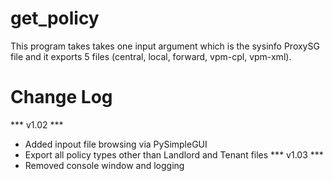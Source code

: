 # get_policy
This program takes takes one input argument which is the sysinfo ProxySG file and it exports 5 files (central, local, forward, vpm-cpl, vpm-xml).

# Change Log
 *** v1.02 ***
 - Added inpout file browsing via PySimpleGUI
 - Export all policy types other than Landlord and Tenant files
*** v1.03 ***
 - Removed console window and logging
